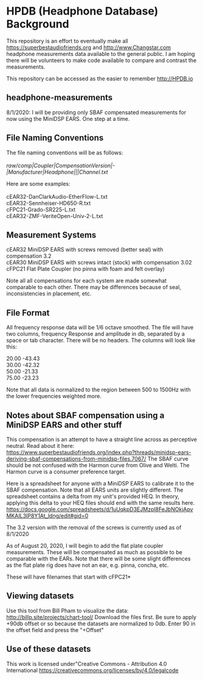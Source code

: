 # HPDB (Headphone Database) Background 

This repository is an effort to eventually make all https://superbestaudiofriends.org and http://www.Changstar.com headphone measurements data available to the general public. I am hoping there will be volunteers to make code available to compare and contrast the measurements.

This repository can be accessed as the easier to remember http://HPDB.io

## headphone-measurements

8/1/2020: I will be providing only SBAF compensated measurements for now using the MiniDSP EARS. One step at a time.


## File Naming Conventions

The file naming conventions will be as follows:<br><br>
<em>raw/comp|Coupler|CompensationVersion|-|Manufacturer|Headphone|<pad>|<sample>|Channel.txt</em><br>

Here are some examples:<br><br>
cEAR32-DanClarkAudio-EtherFlow-L.txt<br>
cEAR32-Sennheiser-HD650-R.txt            
cFPC21-Grado-SR225-L.txt    
cEAR32-ZMF-VeriteOpen-Univ-2-L.txt


## Measurement Systems

cEAR32 MiniDSP EARS with screws removed (better seal) with compensation 3.2<br>
cEAR30 MiniDSP EARS with screws intact (stock) with compensation 3.02<br>
cFPC21 Flat Plate Coupler (no pinna with foam and felt overlay)<br>

Note all all compensations for each system are made somewhat comparable to each other. There may be differences because of seal, inconsistencies in placement, etc.


## File Format

All frequency response data will be 1/6 octave smoothed. The file will have two columns, frequency Response and amplitude in db, separated by a space or tab character. There will be no headers. The columns will look like this:<br>

20.00   -43.43<br>
30.00   -42.32<br>
50.00   -21.33<br>
75.00   -23.23

Note that all data is normalized to the region between 500 to 1500Hz with the lower frequencies weighted more.

## Notes about SBAF compensation using a MiniDSP EARS and other stuff

This compensation is an attempt to have a straight line across as perceptive neutral. Read about it here:
https://www.superbestaudiofriends.org/index.php?threads/minidsp-ears-deriving-sbaf-compensations-from-minidsp-files.7067/
The SBAF curve should be not confused with the Harmon curve from Olive and Welti. The Harmon curve is a consumer preference target.

Here is a spreadsheet for anyone with a MiniDSP EARS to calibrate it to the SBAF compensation. 
Note that all EARS units are slightly different. The spreadsheet contains a delta from my unit's provided HEQ.
In theory, applying this delta to your HEQ files should end with the same results here.
https://docs.google.com/spreadsheets/d/1uUqkpD3EJMzpl8FeJbNOkjApvMKAIL3IP8Y1At_ldng/edit#gid=0

The 3.2 version with the removal of the screws is currently used as of 8/1/2020

As of August 20, 2020, I will begin to add the flat plate coupler measurements. These will be compensated as much
as possible to be comparable with the EARs. Note that there will be some slight differences as the flat plate
rig does have not an ear, e.g. pinna, concha, etc.

These will have filenames that start with cFPC21*


## Viewing datasets

Use this tool from Bill Pham to visualize the data: http://billp.site/projects/chart-tool/
Download the files first. Be sure to apply +90db offset or so because the datasets are normalized to 0db.
Enter 90 in the offset field and press the "+Offset"


## Use of these datasets

This work is licensed under"Creative Commons - Attribution 4.0 International
https://creativecommons.org/licenses/by/4.0/legalcode

